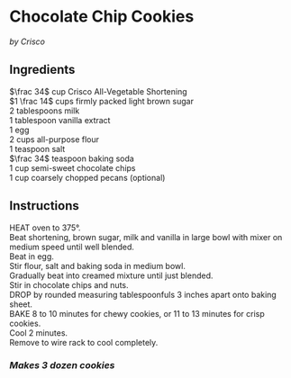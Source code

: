 # Chocolate Chip Cookies
*by Crisco*

## Ingredients
$\frac 34$ cup Crisco All-Vegetable Shortening  
$1 \frac 14$ cups firmly packed light brown sugar  
$2$ tablespoons milk  
$1$ tablespoon vanilla extract  
$1$ egg  
$2$ cups all-purpose flour  
$1$ teaspoon salt  
$\frac 34$ teaspoon baking soda  
$1$ cup semi-sweet chocolate chips  
$1$ cup coarsely chopped pecans (optional)  

## Instructions
HEAT oven to 375&deg;.  
Beat shortening, brown sugar, milk and vanilla in large bowl with mixer on medium speed until well blended.  
Beat in egg.  
Stir flour, salt and baking soda in medium bowl.  
Gradually beat into creamed mixture until just blended.  
Stir in chocolate chips and nuts.  
DROP by rounded measuring tablespoonfuls 3 inches apart onto baking sheet.  
BAKE 8 to 10 minutes for chewy cookies, or 11 to 13 minutes for crisp cookies.  
Cool 2 minutes.  
Remove to wire rack to cool completely.  

### *Makes 3 dozen cookies*